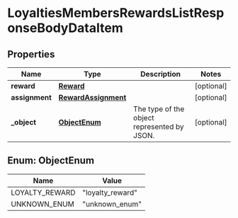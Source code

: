 

# LoyaltiesMembersRewardsListResponseBodyDataItem


## Properties

| Name | Type | Description | Notes |
|------------ | ------------- | ------------- | -------------|
|**reward** | [**Reward**](Reward.md) |  |  [optional] |
|**assignment** | [**RewardAssignment**](RewardAssignment.md) |  |  [optional] |
|**_object** | [**ObjectEnum**](#ObjectEnum) | The type of the object represented by JSON. |  [optional] |



## Enum: ObjectEnum

| Name | Value |
|---- | -----|
| LOYALTY_REWARD | &quot;loyalty_reward&quot; |
| UNKNOWN_ENUM | &quot;unknown_enum&quot; |



